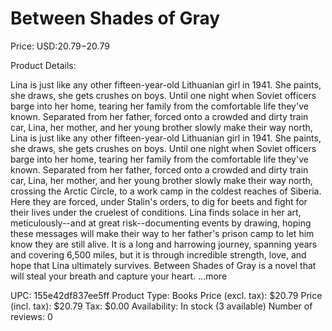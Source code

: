 # Between Shades of Gray

Price: USD:$20.79-$20.79

Product Details:

Lina is just like any other fifteen-year-old Lithuanian girl in 1941. She paints, she draws, she gets crushes on boys. Until one night when Soviet officers barge into her home, tearing her family from the comfortable life they've known. Separated from her father, forced onto a crowded and dirty train car, Lina, her mother, and her young brother slowly make their way north, Lina is just like any other fifteen-year-old Lithuanian girl in 1941. She paints, she draws, she gets crushes on boys. Until one night when Soviet officers barge into her home, tearing her family from the comfortable life they've known. Separated from her father, forced onto a crowded and dirty train car, Lina, her mother, and her young brother slowly make their way north, crossing the Arctic Circle, to a work camp in the coldest reaches of Siberia. Here they are forced, under Stalin's orders, to dig for beets and fight for their lives under the cruelest of conditions. Lina finds solace in her art, meticulously--and at great risk--documenting events by drawing, hoping these messages will make their way to her father's prison camp to let him know they are still alive. It is a long and harrowing journey, spanning years and covering 6,500 miles, but it is through incredible strength, love, and hope that Lina ultimately survives. Between Shades of Gray is a novel that will steal your breath and capture your heart. ...more

UPC: 155e42df837ee5ff
Product Type: Books
Price (excl. tax): $20.79
Price (incl. tax): $20.79
Tax: $0.00
Availability: In stock (3 available)
Number of reviews: 0